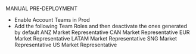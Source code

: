 MANUAL PRE-DEPLOYMENT
- Enable Account Teams in Prod
- Add the following Team Roles and then deactivate the ones generated by default
ANZ Market Representative
CAN Market Representative
EUR Market Representative
LATAM Market Representative
SNG Market Representative
US Market Representative

